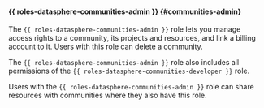 #### {{ roles-datasphere-communities-admin }} {#communities-admin}

The `{{ roles-datasphere-communities-admin }}` role lets you manage access rights to a community, its projects and resources, and link a billing account to it. Users with this role can delete a community.

The `{{ roles-datasphere-communities-admin }}` role also includes all permissions of the `{{ roles-datasphere-communities-developer }}` role.

Users with the `{{ roles-datasphere-communities-admin }}` role can share resources with communities where they also have this role.
